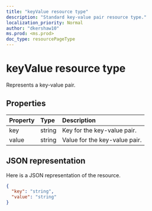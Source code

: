 ```yaml
---
title: "keyValue resource type"
description: "Standard key-value pair resource type."
localization_priority: Normal
author: "dkershaw10"
ms.prod: <ms.prod>
doc_type: resourcePageType
---
```


# keyValue resource type

Represents a key-value pair.

## Properties

| Property	   | Type	|Description|
|:---------------|:--------|:----------|
|key|string| Key for the key-value pair. |
|value|string| Value for the key-value pair.|

## JSON representation

Here is a JSON representation of the resource.

<!-- {
  "blockType": "resource",
  "optionalProperties": [

  ],
  "@odata.type": "microsoft.graph.keyValue"
}-->

```json
{
  "key": "string",
  "value": "string"
}
```

<!-- uuid: 8fcb5dbc-d5aa-4681-8e31-b001d5168d79
2015-10-25 14:57:30 UTC -->
<!--
{
  "type": "#page.annotation",
  "description": "keyValue resource",
  "keywords": "",
  "section": "documentation",
  "tocPath": ""
}
-->
